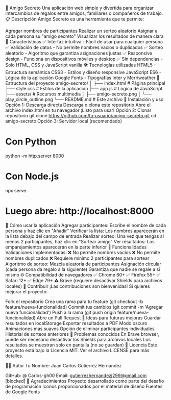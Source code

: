 🎁 Amigo Secreto
Una aplicación web simple y divertida para organizar intercambios de regalos entre amigos, familiares o compañeros de trabajo.
📋 Descripción
Amigo Secreto es una herramienta que te permite:

Agregar nombres de participantes
Realizar un sorteo aleatorio
Asignar a cada persona su "amigo secreto"
Visualizar los resultados de manera clara
🚀 Características
✅ Interfaz intuitiva - Fácil de usar para cualquier persona
✅ Validación de datos - No permite nombres vacíos o duplicados
✅ Sorteo aleatorio - Algoritmo que garantiza asignaciones justas
✅ Responsive design - Funciona en dispositivos móviles y desktop
✅ Sin dependencias - Solo HTML, CSS y JavaScript vanilla
🛠️ Tecnologías utilizadas
HTML5 - Estructura semántica
CSS3 - Estilos y diseño responsive
JavaScript ES6 - Lógica de la aplicación
Google Fonts - Tipografías Inter y Merriweather
📁 Estructura del proyecto
amigo-secreto/
│
├── index.html          # Página principal
├── style.css           # Estilos de la aplicación
├── app.js              # Lógica de JavaScript
├── assets/             # Recursos multimedia
│   ├── amigo-secreto.png
│   └── play_circle_outline.png
└── README.md           # Este archivo
🚀 Instalación y uso
Opción 1: Descarga directa
Descarga o clona este repositorio
Abre el archivo index.html en tu navegador
¡Listo para usar!
Opción 2: Clonar repositorio
git clone https://github.com/tu-usuario/amigo-secreto.git
cd amigo-secreto
Opción 3: Servidor local (recomendado)
# Con Python
python -m http.server 8000

# Con Node.js
npx serve .

# Luego abre: http://localhost:8000
📖 Cómo usar la aplicación
Agregar participantes: Escribe el nombre de cada persona y haz clic en "Añadir"
Verificar la lista: Los nombres aparecerán en la lista debajo del campo de entrada
Realizar sorteo: Una vez que tengas al menos 2 participantes, haz clic en "Sortear amigo"
Ver resultados: Los emparejamientos aparecerán en la parte inferior
🎯 Funcionalidades
Validaciones implementadas:
❌ No permite nombres vacíos
❌ No permite nombres duplicados
❌ Requiere mínimo 2 participantes para sortear
Algoritmo de sorteo:
Mezcla aleatoria de participantes
Asignación circular (cada persona da regalo a la siguiente)
Garantiza que nadie se regale a sí mismo
🌐 Compatibilidad de navegadores
✅ Chrome 60+
✅ Firefox 55+
✅ Safari 12+
✅ Edge 79+
⚠️ Brave (requiere desactivar Shields para archivos locales)
🤝 Contribuir
¡Las contribuciones son bienvenidas! Si quieres mejorar el proyecto:

Fork el repositorio
Crea una rama para tu feature (git checkout -b feature/nueva-funcionalidad)
Commit tus cambios (git commit -m 'Agregar nueva funcionalidad')
Push a la rama (git push origin feature/nueva-funcionalidad)
Abre un Pull Request
📝 Ideas para futuras mejoras
 Guardar resultados en localStorage
 Exportar resultados a PDF
 Modo oscuro
 Animaciones más suaves
 Opción de eliminar participantes individuales
 Historial de sorteos anteriores
🐛 Problemas conocidos
En Brave browser, puede ser necesario desactivar los Shields para archivos locales
Los resultados se muestran solo en pantalla (no se guardan)
📄 Licencia
Este proyecto está bajo la Licencia MIT. Ver el archivo LICENSE para más detalles.

👨‍💻 Autor
Tu Nombre: Juan Carlos Gutierrez Hernandez 

GitHub: @ Carlos-gh00
Email: gutierrezhernandezj299@gmail.com [blocked]
🙏 Agradecimientos
Proyecto desarrollado como parte del desafío de programación
Iconos proporcionados por el material de diseño
Fuentes de Google Fonts
